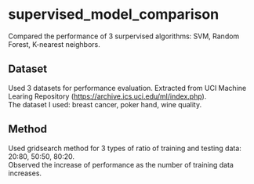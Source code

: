 # supervised_model_comparison
Compared the performance of 3 surpervised algorithms: SVM, Random Forest, K-nearest neighbors.  
## Dataset
Used 3 datasets for performance evaluation. Extracted from UCI Machine Learing Repository (https://archive.ics.uci.edu/ml/index.php).  
The dataset I used: breast cancer, poker hand, wine quality.  
## Method
Used gridsearch method for 3 types of ratio of training and testing data: 20:80, 50:50, 80:20.  
Observed the increase of performance as the number of training data increases.
